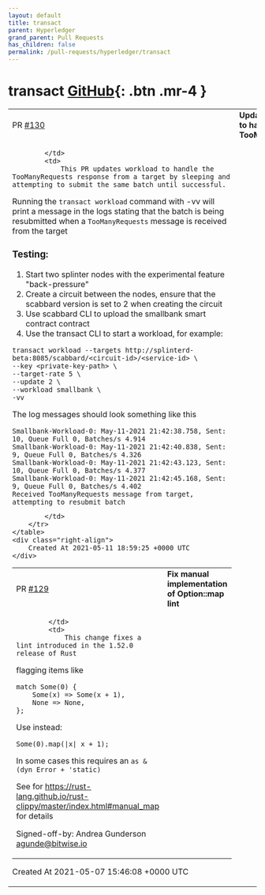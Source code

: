 ```yaml
---
layout: default
title: transact
parent: Hyperledger
grand_parent: Pull Requests
has_children: false
permalink: /pull-requests/hyperledger/transact
---
```


# transact <span class="fs-3 right-align">[GitHub](https://github.com/hyperledger/transact){: .btn .mr-4 }</span>


<div>
    <table>
        <tr>
            <td>
                PR <a href="https://github.com/hyperledger/transact/pull/130" class=".btn">#130</a>
            </td>
            <td>
                <b>
                    Update workload to handle TooManyRequests
                </b>
            </td>
        </tr>
        <tr>
            <td>
                
            </td>
            <td>
                This PR updates workload to handle the TooManyRequests response from a target by sleeping and attempting to submit the same batch until successful.

Running the `transact workload` command with -vv will print a message in the logs stating that the batch is being resubmitted when a `TooManyRequests`  message is received from the target 

### **Testing:**

1. Start two splinter nodes with the experimental feature "back-pressure" 
2. Create a circuit between the nodes, ensure that the scabbard version is set to 2 when creating the circuit
3. Use scabbard CLI to upload the smallbank smart contract contract
4. Use the transact CLI to start a workload, for example:
```
transact workload --targets http://splinterd-beta:8085/scabbard/<circuit-id>/<service-id> \
--key <private-key-path> \
--target-rate 5 \
--update 2 \
--workload smallbank \
-vv
```
The log messages should look something like this
```
Smallbank-Workload-0: May-11-2021 21:42:38.758, Sent: 10, Queue Full 0, Batches/s 4.914
Smallbank-Workload-0: May-11-2021 21:42:40.838, Sent: 9, Queue Full 0, Batches/s 4.326
Smallbank-Workload-0: May-11-2021 21:42:43.123, Sent: 10, Queue Full 0, Batches/s 4.377
Smallbank-Workload-0: May-11-2021 21:42:45.168, Sent: 9, Queue Full 0, Batches/s 4.402
Received TooManyRequests message from target, attempting to resubmit batch
```
            </td>
        </tr>
    </table>
    <div class="right-align">
        Created At 2021-05-11 18:59:25 +0000 UTC
    </div>
</div>

<div>
    <table>
        <tr>
            <td>
                PR <a href="https://github.com/hyperledger/transact/pull/129" class=".btn">#129</a>
            </td>
            <td>
                <b>
                    Fix manual implementation of Option::map lint
                </b>
            </td>
        </tr>
        <tr>
            <td>
                
            </td>
            <td>
                This change fixes a lint introduced in the 1.52.0 release of Rust
flagging items like

    match Some(0) {
        Some(x) => Some(x + 1),
        None => None,
    };

Use instead:

    Some(0).map(|x| x + 1);

In some cases this requires an `as &(dyn Error + 'static)`

See for
    https://rust-lang.github.io/rust-clippy/master/index.html#manual_map
for details

Signed-off-by: Andrea Gunderson <agunde@bitwise.io>
            </td>
        </tr>
    </table>
    <div class="right-align">
        Created At 2021-05-07 15:46:08 +0000 UTC
    </div>
</div>


